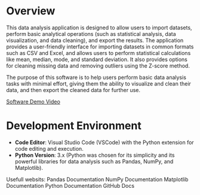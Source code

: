 # Overview

This data analysis application is designed to allow users to import datasets, perform basic analytical operations (such as statistical analysis, data visualization, and data cleaning), and export the results. The application provides a user-friendly interface for importing datasets in common formats such as CSV and Excel, and allows users to perform statistical calculations like mean, median, mode, and standard deviation. It also provides options for cleaning missing data and removing outliers using the Z-score method.

The purpose of this software is to help users perform basic data analysis tasks with minimal effort, giving them the ability to visualize and clean their data, and then export the cleaned data for further use.

[Software Demo Video](https://www.youtube.com/watch?v=SJv1fVNWZ8Y)

# Development Environment

- **Code Editor**: Visual Studio Code (VSCode) with the Python extension for code editing and execution.
- **Python Version**: 3.x (Python was chosen for its simplicity and its powerful libraries for data analysis such as Pandas, NumPy, and Matplotlib).

Usefull websits:
Pandas Documentation
NumPy Documentation
Matplotlib Documentation
Python Documentation
GitHub Docs